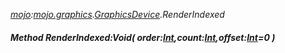 _[mojo](../../modules/mojo/mojo-module.md):[mojo.graphics](../../modules/mojo/mojo-graphics.md).[GraphicsDevice](../../modules/mojo/mojo-graphics-graphicsdevice.md).RenderIndexed_
##### Method RenderIndexed:Void( order:[Int](../../modules/wonkey/wonkey-types-int.md),count:[Int](../../modules/wonkey/wonkey-types-int.md),offset:[Int](../../modules/wonkey/wonkey-types-int.md)=0 )
